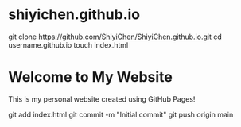 # shiyichen.github.io
git clone https://github.com/ShiyiChen/ShiyiChen.github.io.git
cd username.github.io
touch index.html
<!DOCTYPE html>
<html lang="en">
<head>
    <meta charset="UTF-8">
    <meta name="viewport" content="width=device-width, initial-scale=1.0">
    <title>My Personal Website</title>
</head>
<body>
    <h1>Welcome to My Website</h1>
    <p>This is my personal website created using GitHub Pages!</p>
</body>
</html>
git add index.html
git commit -m "Initial commit"
git push origin main
